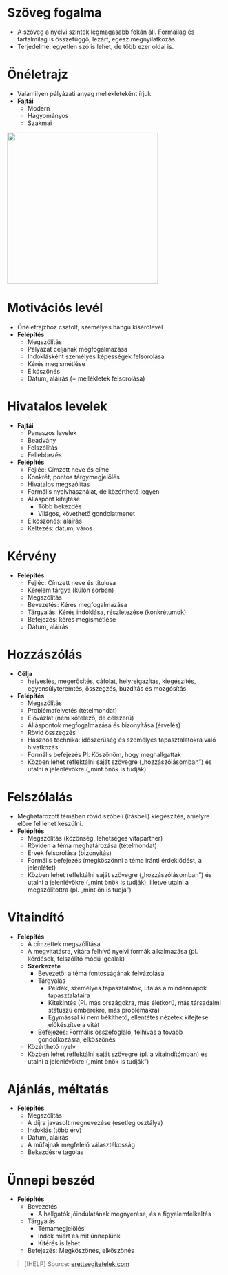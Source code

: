 # Szöveg fogalma

- A szöveg a nyelvi szintek legmagasabb fokán áll. Formailag és tartalmilag is összefüggő, lezárt, egész megnyilatkozás.
- Terjedelme: egyetlen szó is lehet, de több ezer oldal is.

# Önéletrajz

- Valamilyen pályázati anyag mellékleteként írjuk
- **Fajtái**
	- Modern
	- Hagyományos
	- Szakmai

<img width=350 src="https://marketplace.canva.com/EAFRuCp3DcY/1/0/566w/canva-black-white-minimalist-cv-resume-swrqd3VWKmc.jpg" />

# Motivációs levél

- Önéletrajzhoz csatolt, személyes hangú kísérőlevél
- **Felépítés**
	- Megszólítás
	- Pályázat céljának megfogalmazása
	- Indoklásként személyes képességek felsorolása
	- Kérés megismétlése
	- Elköszönés
	- Dátum, aláírás (+ mellékletek felsorolása)

# Hivatalos levelek

- **Fajtái**
	- Panaszos levelek
	- Beadvány
	- Felszólítás
	- Fellebbezés
- **Felépítés**
	- Fejléc: Címzett neve és címe
	- Konkrét, pontos tárgymegjelölés
	- Hivatalos megszólítás
	- Formális nyelvhasználat, de közérthető legyen
	- Álláspont kifejtése
		- Több bekezdés
		- Világos, követhető gondolatmenet
	- Elköszönés: aláírás
	- Keltezés: dátum, város

# Kérvény

- **Felépítés**
	- Fejléc: Címzett neve és titulusa
	- Kérelem tárgya (külön sorban)
	- Megszólítás
	- Bevezetés: Kérés megfogalmazása
	- Tárgyalás: Kérés indoklása, részletezése (konkrétumok)
	- Befejezés: kérés megismétlése
	- Dátum, aláírás

# Hozzászólás

- **Célja**
	- helyeslés, megerősítés, cáfolat, helyreigazítás, kiegészítés, egyensúlyteremtés, összegzés, buzdítás és mozgósítás
- **Felépítés**
	- Megszólítás
	- Problémafelvetés (tételmondat)
	- Elővázlat (nem kőtelező, de célszerű)
	- Álláspontok megfogalmazása és bizonyítása (érvelés)
	- Rövid összegzés
	- Hasznos technika: időszerűség és személyes tapasztalatokra való hivatkozás
	- Formális befejezés Pl. Köszönöm, hogy meghallgattak
	- Közben lehet reflektálni saját szövegre („hozzászólásomban”) és utalni a jelenlévőkre („mint önök is tudják)

# Felszólalás

- Meghatározott témában rövid szóbeli (írásbeli) kiegészítés, amelyre előre fel lehet készülni.
- **Felépítés**
	- Megszólítás (közönség, lehetséges vitapartner)
	- Röviden a téma meghatározása (tételmondat)
	- Érvek felsorolása (bizonyítás)
	- Formális befejezés (megköszönni a téma iránti érdeklődést, a jelenlétet)
	- Közben lehet reflektálni saját szövegre („hozzászólásomban”) és utalni a jelenlévőkre („mint önök is tudják), illetve utalni a megszólítottra (pl. „mint ön is tudja”)

# Vitaindító

- **Felépítés**
	- A címzettek megszólítása
	- A megvitatásra, vitára felhívó nyelvi formák alkalmazása (pl. kérdések, felszólító módú igealak)
	- **Szerkezete**
		- Bevezető: a téma fontosságának felvázolása
		- Tárgyalás
			- Példák, személyes tapasztalatok, utalás a mindennapok tapasztalataira
			- Kitekintés (Pl. más országokra, más életkorú, más társadalmi státuszú emberekre, más problémákra)
			- Egymással ki nem békíthető, ellentétes nézetek kifejtése előkészítve a vitát
		- Befejezés: Formális összefoglaló, felhívás a tovább gondolkozásra, elköszönés
	- Közérthető nyelv
	- Közben lehet reflektálni saját szövegre (pl. a vitaindítómban) és utalni a jelenlévőkre („mint önök is tudják”)

# Ajánlás, méltatás

- **Felépítés**
	- Megszólítás
	- A díjra javasolt megnevezése (esetleg osztálya)
	- Indoklás (több érv)
	- Dátum, aláírás
	- A műfajnak megfelelő választékosság
	- Bekezdésre tagolás

# Ünnepi beszéd

- **Felépítés**
	- Bevezetés
		- A hallgatók jóindulatának megnyerése, és a figyelemfelkeltés
	- Tárgyalás
		- Témamegjelölés
		- Indok miért és mit ünneplünk
		- Kitérés is lehet.
	- Befejezés: Megköszönés, elköszönés

> [!HELP] Source: [erettsegitetelek.com](https://erettsegitetelek.com/2021/02/a-tovabbtanulashoz-illetve-a-munka-vilagahoz-szukseges-szovegtipusok/)
